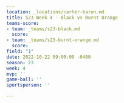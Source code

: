 ```yaml
---
location: _locations/carter-baron.md
title: S23 Week 4 - Black vs Burnt Orange
teams-score:
- team: _teams/s23-black.md
  score: 
- team: _teams/s23-burnt-orange.md
  score: 
field: "1"
date: 2022-10-22 09:00:00 -0400
season: 23
week: 4
mvp: ''
game-ball: ''
sportsperson: ''

---
```


